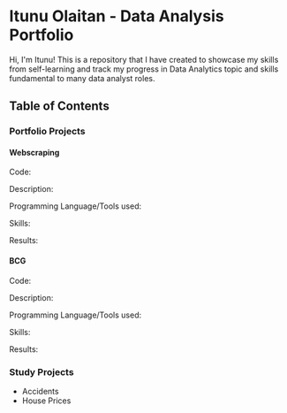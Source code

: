 # Itunu Olaitan - Data Analysis Portfolio

Hi, I'm Itunu! This is a repository that I have created to showcase my skills from self-learning and track my progress in Data Analytics topic and skills fundamental to many data analyst roles.


## Table of Contents



### Portfolio Projects


#### Webscraping 
Code: 

Description:

Programming Language/Tools used:

Skills:

Results: 





#### BCG
Code: 

Description:

Programming Language/Tools used:

Skills:

Results: 







### Study Projects
- Accidents
- House Prices
